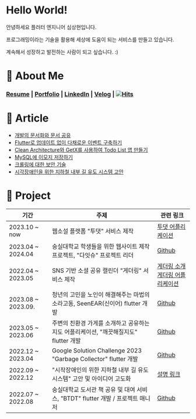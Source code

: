 # **Hello World!**

안녕하세요 플러터 엔지니어 심상현입니다.

프로그래밍이라는 기술을 활용해 세상에 도움이 되는 서비스를 만들고 있습니다.

계속해서 성장하고 발전하는 사람이 되고 싶습니다. :)

# 📸 About Me
### [Resume](https://archive-halfmoon-mind.s3.ap-northeast-2.amazonaws.com/Resume_240322.pdf) | [Portfolio](https://archive-halfmoon-mind.s3.ap-northeast-2.amazonaws.com/portfolio_240322.pdf) | [LinkedIn](https://www.linkedin.com/in/eddy-sim/) | [Velog](https://velog.io/@halfmoon_mind/posts) | [![Hits](https://hits.seeyoufarm.com/api/count/incr/badge.svg?url=https%3A%2F%2Fgithub.com%2Fhalfmoon-mind&count_bg=%2379C83D&title_bg=%23555555&icon=&icon_color=%23E7E7E7&title=hits&edge_flat=false)](https://hits.seeyoufarm.com)

# 📝 Article

- [개발의 문서화와 문서 공유](https://velog.io/@halfmoon_mind/%EA%B0%9C%EB%B0%9C%EC%9D%98-%EB%AC%B8%EC%84%9C%ED%99%94%EC%99%80-%EB%AC%B8%EC%84%9C-%EA%B3%B5%EC%9C%A0)
- [Flutter로 업데이트 없이 다채로운 이벤트 구축하기](https://velog.io/@halfmoon_mind/Flutter%EB%A1%9C-%EC%97%85%EB%8D%B0%EC%9D%B4%ED%8A%B8-%EC%97%86%EC%9D%B4-%EB%8B%A4%EC%B1%84%EB%A1%9C%EC%9A%B4-%EC%9D%B4%EB%B2%A4%ED%8A%B8-%EA%B5%AC%EC%B6%95%ED%95%98%EA%B8%B0-1)
- [Clean Architecture와 GetX를 사용하여 Todo List 앱 만들기](https://velog.io/@halfmoon_mind/Flutter-Making-Todo-List-App-with-Clean-Architecture-and-GetX)
- [MySQL에 이모지 저장하기](https://velog.io/@halfmoon_mind/MySQL%EC%97%90%EC%84%9C-emoji-%EC%A0%80%EC%9E%A5)
- [크롤링에 대한 보안 기술](https://velog.io/@halfmoon_mind/%ED%81%AC%EB%A1%A4%EB%A7%81%EC%97%90-%EB%8C%80%ED%95%9C-%EB%B3%B4%EC%95%88-%EA%B8%B0%EC%88%A0)
- [시각장애인을 위한 지하철 내부 길 유도 시스템 고안](https://velog.io/@halfmoon_mind/%EC%8B%9C%EC%9E%91%EC%9E%A5%EC%95%A0%EC%9D%B8%EC%9D%98-%EC%9C%84%ED%95%9C-%EC%A7%80%ED%95%98%EC%B2%A0-%EB%82%B4%EB%B6%80-%EA%B8%B8-%EC%9C%A0%EB%8F%84-%EC%8B%9C%EC%8A%A4%ED%85%9C)

# 🍾 Project
|기간|주제|관련 링크|
|----|-----|----|
|2023.10 ~ now |웹소설 플랫폼 "투댓" 서비스 제작 | [투댓 어플리케이션](https://apps.apple.com/kr/app/%ED%88%AC%EB%8C%93-%EC%9B%B9%EC%86%8C%EC%84%A4-%EB%AC%B4%EC%A0%9C%ED%95%9C-%EC%B4%88%EB%AA%B0%EC%9E%85-%EC%A0%95%EC%A3%BC%ED%96%89/id6469601198)
|2023.04 ~ 2024.04 |숭실대학교 학생들을 위한 웹사이트 제작 프로젝트, "다잇슈" 프로젝트 리더 |[Github](https://github.com/DaITssu/daitssu-client)|
|2022.04 ~ 2023.05 | SNS 기반 소셜 공유 캘린더 "게더링" 서비스 제작 | [게더링 소개](https://archive-halfmoon-mind.s3.ap-northeast-2.amazonaws.com/%E1%84%80%E1%85%A6%E1%84%83%E1%85%A5%E1%84%85%E1%85%B5%E1%86%BC_%E1%84%89%E1%85%A9%E1%84%80%E1%85%A2.pdf)<br>[게더링 어플리케이션](https://apps.apple.com/kr/app/%EA%B2%8C%EB%8D%94%EB%A7%81-%EC%9A%94%EC%A6%98-%EC%84%B8%EB%8C%80%EC%9D%98-%EB%8A%90%EB%82%8C%EC%9E%88%EB%8A%94-%EC%BA%98%EB%A6%B0%EB%8D%94/id1643475991) 
|2023.08 ~ 2023.09. |청년의 고민을 노인이 해결해주는 마법의 소라고동, SeenEAR(신이어) flutter 개발 |[Github](https://github.com/OpenSourceSw-seenEar/seenEar-client)|
|2023.05 ~ 2023.06 |주변의 친환경 가게를 소개하고 공유하는 지도 어플리케이션, "깨끗해질지도" flutter 개발|[Github](https://github.com/May-Be-Clean/May_Be_Clean_client)|
|2022.12 ~ 2023.04 |Google Solution Challenge 2023 "Garbage Collector" flutter 개발|[Github](https://github.com/gdsc-ssu/garbage-collector-client)|
|2022.09 ~ 2022.12 |"시작장애인의 위한 지하철 내부 길 유도 시스템" 고안 및 아이디어 고도화 |[설명 링크](https://velog.io/@halfmoon_mind/%EC%8B%9C%EC%9E%91%EC%9E%A5%EC%95%A0%EC%9D%B8%EC%9D%98-%EC%9C%84%ED%95%9C-%EC%A7%80%ED%95%98%EC%B2%A0-%EB%82%B4%EB%B6%80-%EA%B8%B8-%EC%9C%A0%EB%8F%84-%EC%8B%9C%EC%8A%A4%ED%85%9C)|
|2022.07 ~ 2022.08 |숭실대학교 도서관 책 공유 및 대여 서비스, "BTDT" flutter 개발 / 프로젝트 매니저 |[Github](https://github.com/halfmoon-mind/BTDT_flutter)|
